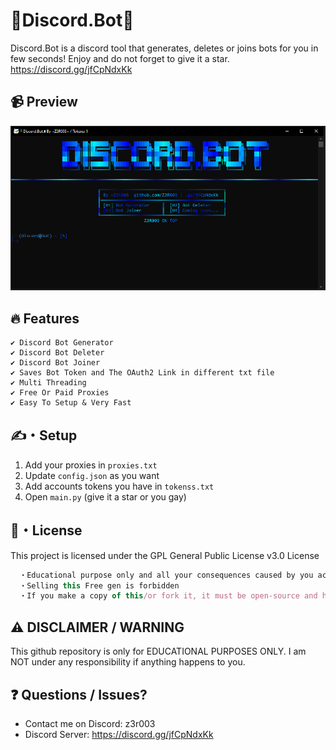 # 🚀Discord.Bot🚀
Discord.Bot is a discord tool that generates, deletes or joins bots for you in few seconds! Enjoy and do not forget to give it a star. https://discord.gg/jfCpNdxKk
## 📹 Preview
![preview](Preview.PNG)
## 🔥 Features
```
✔ Discord Bot Generator
✔ Discord Bot Deleter
✔ Discord Bot Joiner
✔ Saves Bot Token and The OAuth2 Link in different txt file
✔ Multi Threading
✔ Free Or Paid Proxies
✔ Easy To Setup & Very Fast
```
## ✍️・Setup
1. Add your proxies in `proxies.txt`
2. Update `config.json` as you want
3. Add accounts tokens you have in `tokenss.txt`
3. Open `main.py` (give it a star or you gay)

## 📄・License
This project is licensed under the GPL General Public License v3.0 License
```js
  ・Educational purpose only and all your consequences caused by you actions is your responsibility
  ・Selling this Free gen is forbidden
  ・If you make a copy of this/or fork it, it must be open-source and have credits linking to this repo
```
## ⚠️ DISCLAIMER / WARNING 
This github repository is only for EDUCATIONAL PURPOSES ONLY. I am NOT under any responsibility if anything happens to you.

## ❓ Questions / Issues?
- Contact me on Discord: z3r003
- Discord Server: https://discord.gg/jfCpNdxKk
